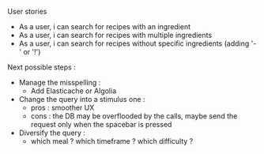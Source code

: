 User stories 
- As a user, i can search for recipes with an ingredient
- As a user, i can search for recipes with multiple ingredients
- As a user, i can search for recipes without specific ingredients (adding '-' or '!')


Next possible steps : 
- Manage the misspelling :  
  - Add Elasticache or Algolia
- Change the query into a stimulus one : 
  - pros : smoother UX
  - cons : the DB may be overflooded by the calls, maybe send the request only when the spacebar is pressed
- Diversify the query :
  - which meal ? which timeframe ? which difficulty ?

